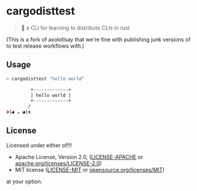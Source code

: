# cargodisttest

> 💬 a CLI for learning to distribute CLIs in rust

(This is a fork of axolotlsay that we're fine with publishing junk versions of to test release workflows with.)


## Usage

```sh
> cargodisttest "hello world"

         +-------------+
         | hello world |
         +-------------+
        /
≽(◕ ᴗ ◕)≼
```

## License

Licensed under either of!!!

* Apache License, Version 2.0, ([LICENSE-APACHE](LICENSE-APACHE) or [apache.org/licenses/LICENSE-2.0](https://www.apache.org/licenses/LICENSE-2.0))
* MIT license ([LICENSE-MIT](LICENSE-MIT) or [opensource.org/licenses/MIT](https://opensource.org/licenses/MIT))

at your option.
